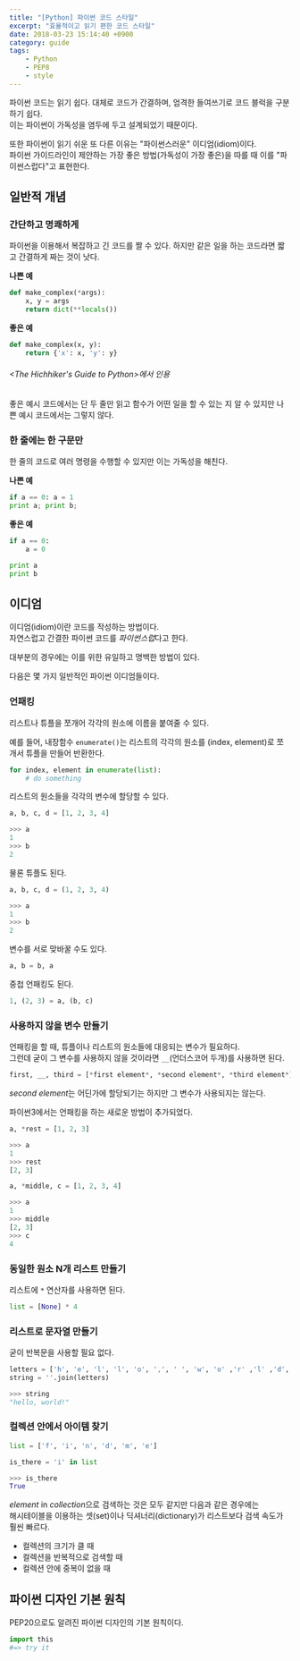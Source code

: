 ```yaml
---
title: "[Python] 파이썬 코드 스타일"
excerpt: "효율적이고 읽기 편한 코드 스타일"
date: 2018-03-23 15:14:40 +0900
category: guide
tags:
    - Python
    - PEP8
    - style
---
```


파이썬 코드는 읽기 쉽다. 대체로 코드가 간결하며, 엄격한 들여쓰기로 코드 블럭을 구분하기 쉽다.  
이는 파이썬이 가독성을 염두에 두고 설계되었기 때문이다.

또한 파이썬이 읽기 쉬운 또 다른 이유는 "파이썬스러운" 이디엄(idiom)이다.  
파이썬 가이드라인이 제안하는 가장 좋은 방법(가독성이 가장 좋은)을 따를 때 이를 "파이썬스럽다"고 표현한다.

## 일반적 개념

### 간단하고 명쾌하게
파이썬을 이용해서 복잡하고 긴 코드를 짤 수 있다. 하지만 같은 일을 하는 코드라면 짧고 간결하게 짜는 것이 낫다.

**나쁜 예**

~~~python
def make_complex(*args):
    x, y = args
    return dict(**locals())
~~~

**좋은 예**

~~~python
def make_complex(x, y):
    return {'x': x, 'y': y}
~~~

###### <The Hichhiker's Guide to Python>에서 인용  

좋은 예시 코드에서는 단 두 줄만 읽고 함수가 어떤 일을 할 수 있는 지 알 수 있지만 나쁜 예시 코드에서는 그렇지 않다.  

### 한 줄에는 한 구문만

한 줄의 코드로 여러 명령을 수행할 수 있지만 이는 가독성을 해친다.  

**나쁜 예**

~~~python
if a == 0: a = 1
print a; print b;
~~~

**좋은 예**

~~~python
if a == 0:
	a = 0

print a
print b
~~~

## 이디엄

이디엄(idiom)이란 코드를 작성하는 방법이다.  
자연스럽고 간결한 파이썬 코드를 *파이썬스럽*다고 한다.

대부분의 경우에는 이를 위한 유일하고 명백한 방법이 있다.

다음은 몇 가지 일반적인 파이썬 이디엄들이다.

### 언패킹

리스트나 튜플을 쪼개어 각각의 원소에 이름을 붙여줄 수 있다.  

예를 들어, 내장함수 `enumerate()`는 리스트의 각각의 원소를 (index, element)로 쪼개서 튜플을 만들어 반환한다.

~~~python
for index, element in enumerate(list):
	# do something
~~~

리스트의 원소들을 각각의 변수에 할당할 수 있다.

~~~python
a, b, c, d = [1, 2, 3, 4]

>>> a
1
>>> b
2
~~~

물론 튜플도 된다.

~~~python
a, b, c, d = (1, 2, 3, 4)

>>> a
1
>>> b
2
~~~

변수를 서로 맞바꿀 수도 있다.

~~~python
a, b = b, a
~~~

중첩 언패킹도 된다.

~~~python
1, (2, 3) = a, (b, c)
~~~

### 사용하지 않을 변수 만들기

언패킹을 할 때, 튜플이나 리스트의 원소들에 대응되는 변수가 필요하다.  
그런데 굳이 그 변수를 사용하지 않을 것이라면 `__`(언더스코어 두개)를 사용하면 된다.

~~~python
first, __, third = [*first element*, *second element*, *third element*]
~~~

*second element*는 어딘가에 할당되기는 하지만 그 변수가 사용되지는 않는다.

파이썬3에서는 언패킹을 하는 새로운 방법이 추가되었다.

~~~python
a, *rest = [1, 2, 3]

>>> a
1
>>> rest
[2, 3]
~~~

~~~python
a, *middle, c = [1, 2, 3, 4]

>>> a
1
>>> middle
[2, 3]
>>> c
4
~~~

### 동일한 원소 N개 리스트 만들기

리스트에 `*` 연산자를 사용하면 된다.

~~~python
list = [None] * 4
~~~

### 리스트로 문자열 만들기

굳이 반복문을 사용할 필요 없다.

~~~python
letters = ['h', 'e', 'l', 'l', 'o', ',', ' ', 'w', 'o' ,'r' ,'l' ,'d', '!']
string = ''.join(letters)

>>> string
"hello, world!"
~~~

### 컬렉션 안에서 아이템 찾기

~~~python
list = ['f', 'i', 'n', 'd', 'm', 'e']

is_there = 'i' in list

>>> is_there
True
~~~

*element* in *collection*으로 검색하는 것은 모두 같지만 다음과 같은 경우에는  
해시테이블을 이용하는 셋(set)이나 딕셔너리(dictionary)가  리스트보다 검색 속도가 훨씬 빠르다.

- 컬렉션의 크기가 클 때
- 컬렉션을 반복적으로 검색할 때
- 컬렉션 안에 중복이 없을 때


## 파이썬 디자인 기본 원칙

PEP20으로도 알려진 파이썬 디자인의 기본 원칙이다.

~~~python
import this
#=> try it
~~~
